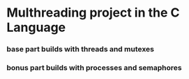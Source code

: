 # Multhreading project in the C Language

### base part builds with threads and mutexes

### bonus part builds with processes and semaphores